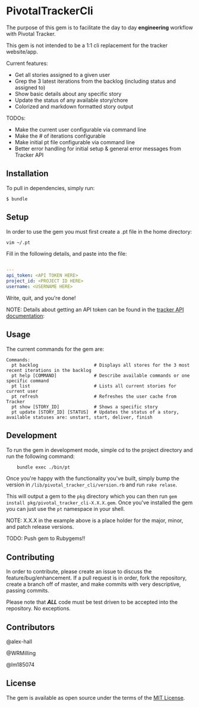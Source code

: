 # PivotalTrackerCli

The purpose of this gem is to facilitate the day to day  **engineering** workflow with Pivotal Tracker.
  
This gem is not intended to be a 1:1 cli replacement for the tracker website/app.

Current features:
- Get all stories assigned to a given user
- Grep the 3 latest iterations from the backlog (including status and assigned to)
- Show basic details about any specific story
- Update the status of any available story/chore
- Colorized and markdown formatted story output

TODOs: 
- Make the current user configurable via command line
- Make the # of iterations configurable
- Make initial pt file configurable via command line
- Better error handling for initial setup & general error messages from Tracker API

## Installation

To pull in dependencies, simply run:

    $ bundle

## Setup

In order to use the gem you must first create a .pt file in the home directory: 

```bash
vim ~/.pt
```

Fill in the following details, and paste into the file: 

```yml

---
api_token: <API TOKEN HERE>
project_id: <PROJECT ID HERE>
username: <USERNAME HERE>
```

Write, quit, and you're done!

NOTE: Details about getting an API token can be found in the [tracker API documentation](https://www.pivotaltracker.com/help/api/#Getting_Started): 

## Usage

The current commands for the gem are: 

```
Commands:
  pt backlog                     # Displays all stores for the 3 most recent iterations in the backlog
  pt help [COMMAND]              # Describe available commands or one specific command
  pt list                        # Lists all current stories for current user
  pt refresh                     # Refreshes the user cache from Tracker
  pt show [STORY_ID]             # Shows a specific story
  pt update [STORY_ID] [STATUS]  # Updates the status of a story, available statuses are: unstart, start, deliver, finish
  ```



## Development

To run the gem in development mode, simple cd to the project directory and run the following command: 

```bash
    bundle exec ./bin/pt
```

Once you're happy with the functionality you've built, simply bump the version in ```/lib/pivotal_tracker_cli/version.rb``` and run ```rake relase```.

This will output a gem to the ```pkg``` directory which you can then run ```gem install pkg/pivotal_tracker_cli-X.X.X.gem```.
Once you've installed the gem you can just use the ```pt``` namespace in your shell.  

NOTE: X.X.X in the example above is a place holder for the major, minor, and patch release versions. 


TODO: Push gem to Rubygems!!
 

## Contributing

In order to contribute, please create an issue to discuss the feature/bug/enhancement. If a pull request is in order, 
fork the repository, create a branch off of master, and make commits with very descriptive, passing commits. 

Please note that **_ALL_** code must be test driven to be accepted into the repository. No exceptions.


## Contributors

@alex-hall

@WRMilling

@lm185074


## License

The gem is available as open source under the terms of the [MIT License](http://opensource.org/licenses/MIT).

